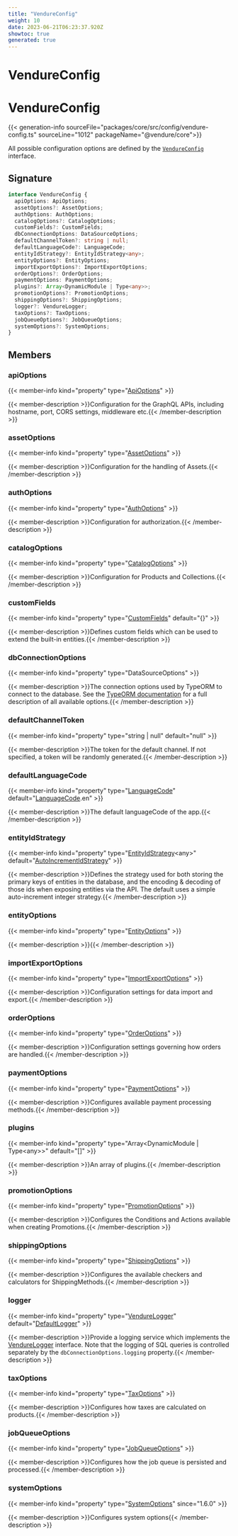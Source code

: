 ```yaml
---
title: "VendureConfig"
weight: 10
date: 2023-06-21T06:23:37.920Z
showtoc: true
generated: true
---
```

<!-- This file was generated from the Vendure source. Do not modify. Instead, re-run the "docs:build" script -->

# VendureConfig
<div class="symbol">


# VendureConfig

{{< generation-info sourceFile="packages/core/src/config/vendure-config.ts" sourceLine="1012" packageName="@vendure/core">}}

All possible configuration options are defined by the
[`VendureConfig`](https://github.com/vendure-ecommerce/vendure/blob/master/server/src/config/vendure-config.ts) interface.

## Signature

```TypeScript
interface VendureConfig {
  apiOptions: ApiOptions;
  assetOptions?: AssetOptions;
  authOptions: AuthOptions;
  catalogOptions?: CatalogOptions;
  customFields?: CustomFields;
  dbConnectionOptions: DataSourceOptions;
  defaultChannelToken?: string | null;
  defaultLanguageCode?: LanguageCode;
  entityIdStrategy?: EntityIdStrategy<any>;
  entityOptions?: EntityOptions;
  importExportOptions?: ImportExportOptions;
  orderOptions?: OrderOptions;
  paymentOptions: PaymentOptions;
  plugins?: Array<DynamicModule | Type<any>>;
  promotionOptions?: PromotionOptions;
  shippingOptions?: ShippingOptions;
  logger?: VendureLogger;
  taxOptions?: TaxOptions;
  jobQueueOptions?: JobQueueOptions;
  systemOptions?: SystemOptions;
}
```
## Members

### apiOptions

{{< member-info kind="property" type="<a href='/typescript-api/configuration/api-options#apioptions'>ApiOptions</a>"  >}}

{{< member-description >}}Configuration for the GraphQL APIs, including hostname, port, CORS settings,
middleware etc.{{< /member-description >}}

### assetOptions

{{< member-info kind="property" type="<a href='/typescript-api/assets/asset-options#assetoptions'>AssetOptions</a>"  >}}

{{< member-description >}}Configuration for the handling of Assets.{{< /member-description >}}

### authOptions

{{< member-info kind="property" type="<a href='/typescript-api/auth/auth-options#authoptions'>AuthOptions</a>"  >}}

{{< member-description >}}Configuration for authorization.{{< /member-description >}}

### catalogOptions

{{< member-info kind="property" type="<a href='/typescript-api/products-stock/catalog-options#catalogoptions'>CatalogOptions</a>"  >}}

{{< member-description >}}Configuration for Products and Collections.{{< /member-description >}}

### customFields

{{< member-info kind="property" type="<a href='/typescript-api/custom-fields/#customfields'>CustomFields</a>" default="{}"  >}}

{{< member-description >}}Defines custom fields which can be used to extend the built-in entities.{{< /member-description >}}

### dbConnectionOptions

{{< member-info kind="property" type="DataSourceOptions"  >}}

{{< member-description >}}The connection options used by TypeORM to connect to the database.
See the [TypeORM documentation](https://typeorm.io/#/connection-options) for a
full description of all available options.{{< /member-description >}}

### defaultChannelToken

{{< member-info kind="property" type="string | null" default="null"  >}}

{{< member-description >}}The token for the default channel. If not specified, a token
will be randomly generated.{{< /member-description >}}

### defaultLanguageCode

{{< member-info kind="property" type="<a href='/typescript-api/common/language-code#languagecode'>LanguageCode</a>" default="<a href='/typescript-api/common/language-code#languagecode'>LanguageCode</a>.en"  >}}

{{< member-description >}}The default languageCode of the app.{{< /member-description >}}

### entityIdStrategy

{{< member-info kind="property" type="<a href='/typescript-api/configuration/entity-id-strategy#entityidstrategy'>EntityIdStrategy</a>&#60;any&#62;" default="<a href='/typescript-api/configuration/entity-id-strategy#autoincrementidstrategy'>AutoIncrementIdStrategy</a>"  >}}

{{< member-description >}}Defines the strategy used for both storing the primary keys of entities
in the database, and the encoding & decoding of those ids when exposing
entities via the API. The default uses a simple auto-increment integer
strategy.{{< /member-description >}}

### entityOptions

{{< member-info kind="property" type="<a href='/typescript-api/configuration/entity-options#entityoptions'>EntityOptions</a>"  >}}

{{< member-description >}}{{< /member-description >}}

### importExportOptions

{{< member-info kind="property" type="<a href='/typescript-api/import-export/import-export-options#importexportoptions'>ImportExportOptions</a>"  >}}

{{< member-description >}}Configuration settings for data import and export.{{< /member-description >}}

### orderOptions

{{< member-info kind="property" type="<a href='/typescript-api/orders/order-options#orderoptions'>OrderOptions</a>"  >}}

{{< member-description >}}Configuration settings governing how orders are handled.{{< /member-description >}}

### paymentOptions

{{< member-info kind="property" type="<a href='/typescript-api/payment/payment-options#paymentoptions'>PaymentOptions</a>"  >}}

{{< member-description >}}Configures available payment processing methods.{{< /member-description >}}

### plugins

{{< member-info kind="property" type="Array&#60;DynamicModule | Type&#60;any&#62;&#62;" default="[]"  >}}

{{< member-description >}}An array of plugins.{{< /member-description >}}

### promotionOptions

{{< member-info kind="property" type="<a href='/typescript-api/promotions/promotion-options#promotionoptions'>PromotionOptions</a>"  >}}

{{< member-description >}}Configures the Conditions and Actions available when creating Promotions.{{< /member-description >}}

### shippingOptions

{{< member-info kind="property" type="<a href='/typescript-api/shipping/shipping-options#shippingoptions'>ShippingOptions</a>"  >}}

{{< member-description >}}Configures the available checkers and calculators for ShippingMethods.{{< /member-description >}}

### logger

{{< member-info kind="property" type="<a href='/typescript-api/logger/vendure-logger#vendurelogger'>VendureLogger</a>" default="<a href='/typescript-api/logger/default-logger#defaultlogger'>DefaultLogger</a>"  >}}

{{< member-description >}}Provide a logging service which implements the <a href='/typescript-api/logger/vendure-logger#vendurelogger'>VendureLogger</a> interface.
Note that the logging of SQL queries is controlled separately by the
`dbConnectionOptions.logging` property.{{< /member-description >}}

### taxOptions

{{< member-info kind="property" type="<a href='/typescript-api/tax/tax-options#taxoptions'>TaxOptions</a>"  >}}

{{< member-description >}}Configures how taxes are calculated on products.{{< /member-description >}}

### jobQueueOptions

{{< member-info kind="property" type="<a href='/typescript-api/job-queue/job-queue-options#jobqueueoptions'>JobQueueOptions</a>"  >}}

{{< member-description >}}Configures how the job queue is persisted and processed.{{< /member-description >}}

### systemOptions

{{< member-info kind="property" type="<a href='/typescript-api/configuration/system-options#systemoptions'>SystemOptions</a>"  since="1.6.0" >}}

{{< member-description >}}Configures system options{{< /member-description >}}


</div>
